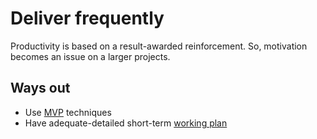 # Deliver frequently

Productivity is based on a result-awarded reinforcement.
So, motivation becomes an issue on a larger projects.

## Ways out

* Use [MVP](https://en.wikipedia.org/wiki/Minimum_viable_product) techniques
* Have adequate-detailed short-term [working plan](technique-have-a-plan.md)
